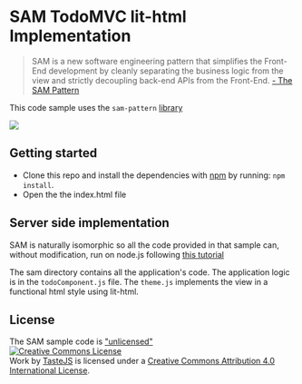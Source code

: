 # SAM TodoMVC lit-html Implementation 

> SAM is a new software engineering pattern that simplifies the Front-End development by cleanly separating the business logic from the view and strictly decoupling back-end APIs from the Front-End. [- The SAM Pattern](http://sam.js.org)

This code sample uses the `sam-pattern` [library](https://www.npmjs.com/package/sam-pattern)

![](http://sam.js.org/assets/figures/fig6.jpg)


## Getting started

- Clone this repo and install the dependencies with [npm](https://npmjs.com) by running: `npm install`.
- Open the the index.html file

## Server side implementation

SAM is naturally isomorphic so all the code provided in that sample can, without modification, run on node.js following [this tutorial](http://sam.js.org/#iso) 

The sam directory contains all the application's code. The application logic is in the `todoComponent.js` file. The `theme.js` implements the view in a functional html style using lit-html.  

## License

The SAM sample code is <a rel="license" href="http://unlicense.org/">"unlicensed"</a><br>
<a rel="license" href="http://creativecommons.org/licenses/by/4.0/deed.en_US"><img alt="Creative Commons License" style="border-width:0" src="http://i.creativecommons.org/l/by/4.0/80x15.png" /></a><br /><span xmlns:dct="http://purl.org/dc/terms/" href="http://purl.org/dc/dcmitype/InteractiveResource" rel="dct:type">Work</span> by <a xmlns:cc="http://creativecommons.org/ns#" href="http://sindresorhus.com" property="cc:attributionName" rel="cc:attributionURL">TasteJS</a> is licensed under a <a rel="license" href="http://creativecommons.org/licenses/by/4.0/deed.en_US">Creative Commons Attribution 4.0 International License</a>.
